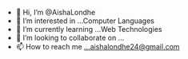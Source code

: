 - 👋 Hi, I’m @AishaLondhe
- 👀 I’m interested in ...Computer Languages 
- 🌱 I’m currently learning ...Web Technologies
- 💞️ I’m looking to collaborate on ...
- 📫 How to reach me ...aishalondhe24@gmail.com

<!---
AishaLondhe24/AishaLondhe24 is a ✨ special ✨ repository because its `README.md` (this file) appears on your GitHub profile.
You can click the Preview link to take a look at your changes.
--->
